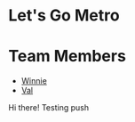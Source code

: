 # Let's Go Metro

# Team Members
* [Winnie](https://github.com/winniecluk)
* [Val](https://github.com/v1-lab)

Hi there! Testing push

